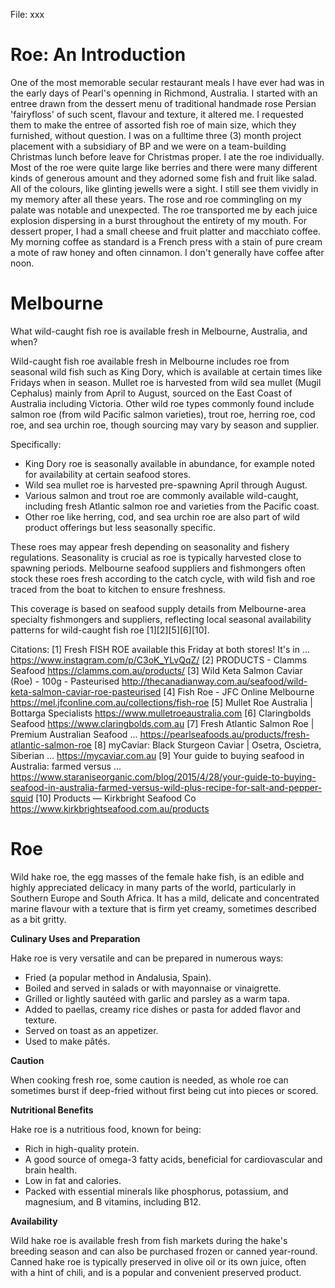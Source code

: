 File: xxx

# Roe: An Introduction #

One of the most memorable secular restaurant meals I have ever had was in the early days of Pearl's openning in Richmond, Australia. I started with an entree drawn from the dessert menu of traditional handmade rose Persian 'fairyfloss' of such scent, flavour and texture, it altered me. I requested them to make the entree of assorted fish roe of main size, which they furnished, without question. I was on a fulltime three (3) month project placement with a subsidiary of BP and we were on a team-building Christmas lunch before leave for Christmas proper. I ate the roe individually. Most of the roe were quite large like berries and there were many different kinds of generous amount and they adorned some fish and fruit like salad. All of the colours, like glinting jewells were a sight. I still see them vividly in my memory after all these years. The rose and roe commingling on my palate was notable and unexpected. The roe transported me by each juice explosion dispersing in a burst throughout the entirety of my mouth. For dessert proper, I had a small cheese and fruit platter and macchiato coffee. My morning coffee as standard is a French press with a stain of pure cream a mote of raw honey and often cinnamon. I don't generally have coffee after noon. 

# Melbourne #

What wild-caught fish roe is available fresh in Melbourne, Australia, and when?

Wild-caught fish roe available fresh in Melbourne includes roe from seasonal wild fish such as King Dory, which is available at certain times like Fridays when in season. Mullet roe is harvested from wild sea mullet (Mugil Cephalus) mainly from April to August, sourced on the East Coast of Australia including Victoria. Other wild roe types commonly found include salmon roe (from wild Pacific salmon varieties), trout roe, herring roe, cod roe, and sea urchin roe, though sourcing may vary by season and supplier.

Specifically:
- King Dory roe is seasonally available in abundance, for example noted for availability at certain seafood stores.
- Wild sea mullet roe is harvested pre-spawning April through August.
- Various salmon and trout roe are commonly available wild-caught, including fresh Atlantic salmon roe and varieties from the Pacific coast.
- Other roe like herring, cod, and sea urchin roe are also part of wild product offerings but less seasonally specific.

These roes may appear fresh depending on seasonality and fishery regulations. Seasonality is crucial as roe is typically harvested close to spawning periods. Melbourne seafood suppliers and fishmongers often stock these roes fresh according to the catch cycle, with wild fish and roe traced from the boat to kitchen to ensure freshness.

This coverage is based on seafood supply details from Melbourne-area specialty fishmongers and suppliers, reflecting local seasonal availability patterns for wild-caught fish roe [1][2][5][6][10].

Citations:
[1] Fresh FISH ROE available this Friday at both stores! It's in ... https://www.instagram.com/p/C3oK_YLvQqZ/
[2] PRODUCTS - Clamms Seafood https://clamms.com.au/products/
[3] Wild Keta Salmon Caviar (Roe) - 100g - Pasteurised http://thecanadianway.com.au/seafood/wild-keta-salmon-caviar-roe-pasteurised
[4] Fish Roe - JFC Online Melbourne https://mel.jfconline.com.au/collections/fish-roe
[5] Mullet Roe Australia | Bottarga Specialists https://www.mulletroeaustralia.com
[6] Claringbolds Seafood https://www.claringbolds.com.au
[7] Fresh Atlantic Salmon Roe | Premium Australian Seafood ... https://pearlseafoods.au/products/fresh-atlantic-salmon-roe
[8] myCaviar: Black Sturgeon Caviar | Osetra, Oscietra, Siberian ... https://mycaviar.com.au
[9] Your guide to buying seafood in Australia: farmed versus ... https://www.staraniseorganic.com/blog/2015/4/28/your-guide-to-buying-seafood-in-australia-farmed-versus-wild-plus-recipe-for-salt-and-pepper-squid
[10] Products — Kirkbright Seafood Co https://www.kirkbrightseafood.com.au/products


# Roe #

Wild hake roe, the egg masses of the female hake fish, is an edible and highly appreciated delicacy in many parts of the world, particularly in Southern Europe and South Africa. It has a mild, delicate and concentrated marine flavour with a texture that is firm yet creamy, sometimes described as a bit gritty. 

**Culinary Uses and Preparation**

Hake roe is very versatile and can be prepared in numerous ways: 
* Fried (a popular method in Andalusia, Spain).
* Boiled and served in salads or with mayonnaise or vinaigrette.
* Grilled or lightly sautéed with garlic and parsley as a warm tapa.
* Added to paellas, creamy rice dishes or pasta for added flavor and texture.
* Served on toast as an appetizer.
* Used to make pâtés.

**Caution**

When cooking fresh roe, some caution is needed, as whole roe can sometimes burst if deep-fried without first being cut into pieces or scored. 

**Nutritional Benefits**

Hake roe is a nutritious food, known for being: 
* Rich in high-quality protein.
* A good source of omega-3 fatty acids, beneficial for cardiovascular and brain health.
* Low in fat and calories.
* Packed with essential minerals like phosphorus, potassium, and magnesium, and B vitamins, including B12.

**Availability**

Wild hake roe is available fresh from fish markets during the hake's breeding season and can also be purchased frozen or canned year-round. Canned hake roe is typically preserved in olive oil or its own juice, often with a hint of chili, and is a popular and convenient preserved product.
